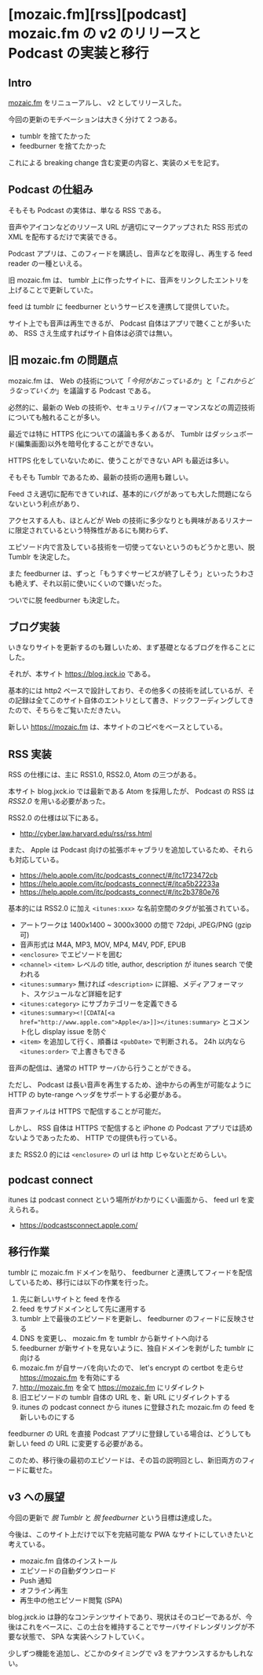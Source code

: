 # [mozaic.fm][rss][podcast] mozaic.fm の v2 のリリースと Podcast の実装と移行

## Intro

[mozaic.fm](https://mozaic.fm) をリニューアルし、 v2 としてリリースした。

今回の更新のモチベーションは大きく分けて 2 つある。

- tumblr を捨てたかった
- feedburner を捨てたかった

これによる breaking change 含む変更の内容と、実装のメモを記す。


## Podcast の仕組み

そもそも Podcast の実体は、単なる RSS である。

音声やアイコンなどのリソース URL が適切にマークアップされた RSS 形式の XML を配布するだけで実装できる。

Podcast アプリは、このフィードを購読し、音声などを取得し、再生する feed reader の一種といえる。

旧 mozaic.fm は、 tumblr 上に作ったサイトに、音声をリンクしたエントリを上げることで更新していた。

feed は tumblr に feedburner というサービスを連携して提供していた。

サイト上でも音声は再生できるが、 Podcast 自体はアプリで聴くことが多いため、 RSS さえ生成すればサイト自体は必須では無い。


## 旧 mozaic.fm の問題点

mozaic.fm は、  Web の技術について「*今何がおこっているか*」と「*これからどうなっていくか*」を議論する Podcast である。

必然的に、最新の Web の技術や、セキュリティ/パフォーマンスなどの周辺技術についても触れることが多い。

最近では特に HTTPS 化についての議論も多くあるが、 Tumblr はダッシュボード(編集画面)以外を暗号化することができない。

HTTPS 化をしていないために、使うことができない API も最近は多い。

そもそも Tumblr であるため、最新の技術の適用も難しい。

Feed さえ適切に配布できていれば、基本的にバグがあっても大した問題にならないという利点があり、

アクセスする人も、ほとんどが Web の技術に多少なりとも興味があるリスナーに限定されているという特殊性があるにも関わらず、

エピソード内で言及している技術を一切使ってないというのもどうかと思い、脱 Tumblr を決定した。

また feedburner は、ずっと「もうすぐサービスが終了しそう」といったうわさも絶えず、それ以前に使いにくいので嫌いだった。

ついでに脱 feedburner も決定した。


## ブログ実装

いきなりサイトを更新するのも難しいため、まず基礎となるブログを作ることにした。

それが、本サイト https://blog.jxck.io である。

基本的には http2 ベースで設計しており、その他多くの技術を試しているが、その記録は全てこのサイト自体のエントリとして書き、ドックフーディングしてきたので、そちらをご覧いただきたい。

新しい https://mozaic.fm は、本サイトのコピペをベースとしている。


## RSS 実装

RSS の仕様には、主に RSS1.0, RSS2.0, Atom の三つがある。

本サイト blog.jxck.io では最新である Atom を採用したが、 Podcast の RSS は *RSS2.0* を用いる必要があった。

RSS2.0 の仕様は以下にある。

- http://cyber.law.harvard.edu/rss/rss.html

また、 Apple は Podcast 向けの拡張ボキャブラリを追加しているため、それらも対応している。

- https://help.apple.com/itc/podcasts_connect/#/itc1723472cb
- https://help.apple.com/itc/podcasts_connect/#/itca5b22233a
- https://help.apple.com/itc/podcasts_connect/#/itc2b3780e76

基本的には RSS2.0 に加え `<itunes:xxx>` な名前空間のタグが拡張されている。

- アートワークは 1400x1400 ~ 3000x3000 の間で 72dpi, JPEG/PNG (gzip 可)
- 音声形式は M4A, MP3, MOV, MP4, M4V, PDF, EPUB
- `<enclosure>` でエピソードを囲む
- `<channel>` `<item>` レベルの title, author, description が itunes search で使われる
- `<itunes:summary>` 無ければ `<description>` に詳細、メディアフォーマット、スケジュールなど詳細を記す
- `<itunes:category>` にサブカテゴリーを定義できる
- `<itunes:summary><![CDATA[<a href="http://www.apple.com">Apple</a>]]></itunes:summary>` とコメント化し display issue を防ぐ
- `<item>` を追加して行く、順番は `<pubDate>` で判断される。 24h 以内なら `<itunes:order>` で上書きもできる

音声の配信は、通常の HTTP サーバから行うことができる。

ただし、 Podcast は長い音声を再生するため、途中からの再生が可能なように HTTP の byte-range ヘッダをサポートする必要がある。

音声ファイルは HTTPS で配信することが可能だ。

しかし、 RSS 自体は HTTPS で配信すると iPhone の Podcast アプリでは読めないようであったため、 HTTP での提供も行っている。

また RSS2.0 的には `<enclosure>` の url は http じゃないとだめらしい。


## podcast connect

itunes は podcast connect という場所がわかりにくい画面から、 feed url を変えられる。

- https://podcastsconnect.apple.com/


## 移行作業

tumblr に mozaic.fm ドメインを貼り、 feedburner と連携してフィードを配信しているため、移行には以下の作業を行った。

1. 先に新しいサイトと feed を作る
2. feed をサブドメインとして先に運用する
3. tumblr 上で最後のエピソードを更新し、 feedburner のフィードに反映させる
4. DNS を変更し、 mozaic.fm を tumblr から新サイトへ向ける
5. feedburner が新サイトを見ないように、独自ドメインを剥がした tumblr に向ける
6. mozaic.fm が自サーバを向いたので、 let's encrypt の certbot を走らせ https://mozaic.fm を有効にする
7. http://mozaic.fm を全て https://mozaic.fm にリダイレクト
8. 旧エピソードの tumblr 自体の URL を、新 URL にリダイレクトする
9. itunes の podcast connect から itunes に登録された mozaic.fm の feed を新しいものにする

feedburner の URL を直接 Podcast アプリに登録している場合は、どうしても新しい feed の URL に変更する必要がある。

このため、移行後の最初のエピソードは、その旨の説明回とし、新旧両方のフィードに載せた。


## v3 への展望

今回の更新で *脱 Tumblr* と *脱 feedburner* という目標は達成した。

今後は、このサイト上だけで以下を完結可能な PWA なサイトにしていきたいと考えている。

- mozaic.fm 自体のインストール
- エピソードの自動ダウンロード
- Push 通知
- オフライン再生
- 再生中の他エピソード閲覧 (SPA)

blog.jxck.io は静的なコンテンツサイトであり、現状はそのコピーであるが、今後はこれをベースに、この土台を維持することでサーバサイドレンダリングが不要な状態で、 SPA な実装へシフトしていく。

少しずつ機能を追加し、どこかのタイミングで v3 をアナウンスするかもしれない。